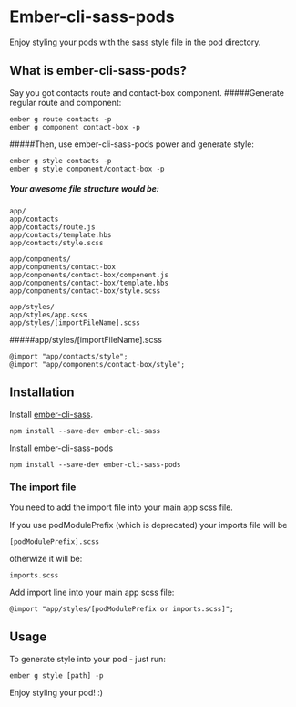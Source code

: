 # Ember-cli-sass-pods

Enjoy styling your pods with the sass style file in the pod directory.

## What is ember-cli-sass-pods?
Say you got contacts route and contact-box component.
#####Generate regular route and component:
```
ember g route contacts -p
ember g component contact-box -p
```
#####Then, use ember-cli-sass-pods power and generate style:
```
ember g style contacts -p
ember g style component/contact-box -p
```

##### Your awesome file structure would be:
```
app/
app/contacts
app/contacts/route.js
app/contacts/template.hbs
app/contacts/style.scss

app/components/
app/components/contact-box
app/components/contact-box/component.js
app/components/contact-box/template.hbs
app/components/contact-box/style.scss

app/styles/
app/styles/app.scss
app/styles/[importFileName].scss
```
#####app/styles/[importFileName].scss
```
@import "app/contacts/style";
@import "app/components/contact-box/style";
```

## Installation

Install [ember-cli-sass](https://github.com/aexmachina/ember-cli-sass).

```
npm install --save-dev ember-cli-sass
```

Install ember-cli-sass-pods

```
npm install --save-dev ember-cli-sass-pods
```

### The import file
You need to add the import file into your main app scss file.

If you use podModulePrefix (which is deprecated) your imports file will be
```
[podModulePrefix].scss
```
otherwize it will be:
```
imports.scss
```
Add import line into your main app scss file:

```
@import "app/styles/[podModulePrefix or imports.scss]";
```

## Usage

To generate style into your pod - just run:

```
ember g style [path] -p
```

Enjoy styling your pod! :)

